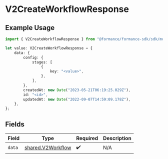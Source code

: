 # V2CreateWorkflowResponse

## Example Usage

```typescript
import { V2CreateWorkflowResponse } from "@formance/formance-sdk/sdk/models/shared";

let value: V2CreateWorkflowResponse = {
    data: {
        config: {
            stages: [
                {
                    key: "<value>",
                },
            ],
        },
        createdAt: new Date("2023-05-21T06:19:25.029Z"),
        id: "<id>",
        updatedAt: new Date("2022-09-07T14:59:09.178Z"),
    },
};
```

## Fields

| Field                                                         | Type                                                          | Required                                                      | Description                                                   |
| ------------------------------------------------------------- | ------------------------------------------------------------- | ------------------------------------------------------------- | ------------------------------------------------------------- |
| `data`                                                        | [shared.V2Workflow](../../../sdk/models/shared/v2workflow.md) | :heavy_check_mark:                                            | N/A                                                           |